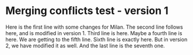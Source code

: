 # Merging conflicts test - version 1
Here is the first line with some changes for Milan.
The second line follows here, and is modified in version 1.
Third line is here.
Maybe a fourth line is here.
We are getting to the fifth line.
Sixth line is exactly here. But in version 2, we have  modified it as well.
And the last line is the seventh one.

